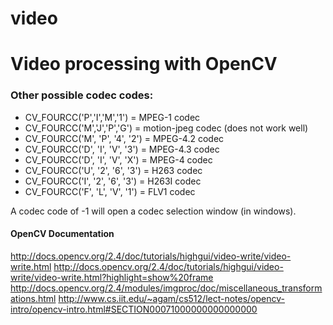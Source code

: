 # video
Video processing with OpenCV
===

### Other possible codec codes:

- CV_FOURCC('P','I','M','1')    = MPEG-1 codec
- CV_FOURCC('M','J','P','G')    = motion-jpeg codec (does not work well)
- CV_FOURCC('M', 'P', '4', '2') = MPEG-4.2 codec
- CV_FOURCC('D', 'I', 'V', '3') = MPEG-4.3 codec
- CV_FOURCC('D', 'I', 'V', 'X') = MPEG-4 codec
- CV_FOURCC('U', '2', '6', '3') = H263 codec
- CV_FOURCC('I', '2', '6', '3') = H263I codec
- CV_FOURCC('F', 'L', 'V', '1') = FLV1 codec

A codec code of -1 will open a codec selection window (in windows).

#### OpenCV Documentation

http://docs.opencv.org/2.4/doc/tutorials/highgui/video-write/video-write.html
http://docs.opencv.org/2.4/doc/tutorials/highgui/video-write/video-write.html?highlight=show%20frame
http://docs.opencv.org/2.4/modules/imgproc/doc/miscellaneous_transformations.html
http://www.cs.iit.edu/~agam/cs512/lect-notes/opencv-intro/opencv-intro.html#SECTION00071000000000000000
